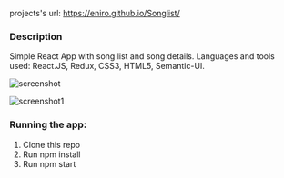 projects's url: https://eniro.github.io/Songlist/

<h3>Description</h3>

Simple React App with song list and song details.
Languages and tools used: React.JS, Redux, CSS3, HTML5, Semantic-UI.

![screenshot]()

![screenshot1]()

<h3>Running the app:</h3>

1. Clone this repo
2. Run npm install
3. Run npm start